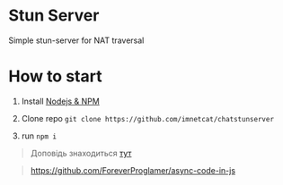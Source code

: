# Stun Server
Simple stun-server for NAT traversal
# How to start
1.  Install [Nodejs & NPM](https://www.google.com/url?sa=t&rct=j&q=&esrc=s&source=web&cd=&ved=2ahUKEwi2woTG0u7uAhVvpIsKHZPLAqYQFjAAegQIARAD&url=https%3A%2F%2Fnodejs.org%2Fuk%2F&usg=AOvVaw3UL72OjnHBJ6VfVjj16EbA)

2. Clone repo `git clone https://github.com/imnetcat/chatstunserver`

3. run `npm i`

>Доповідь знаходиться [тут](./doc/asynchronous_programming.md)

><a href="https://github.com/ForeverProglamer/async-code-in-js" target="_blank">https://github.com/ForeverProglamer/async-code-in-js</a>
